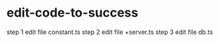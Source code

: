 # edit-code-to-success
step 1 edit file constant.ts
step 2 edit file +server.ts
step 3 edit file db.ts
